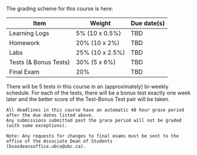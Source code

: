 The grading scheme for this course is here:

| Item                  | Weight          | Due date(s) |
|-----------------------|-----------------|-------------|
| Learning Logs         | 5% (10 x 0.5%)  | TBD         |
| Homework              | 20% (10 x 2%)   | TBD         |
| Labs                  | 25% (10 x 2.5%) | TBD         |
| Tests (& Bonus Tests) | 30% (5 x 6%)    | TBD         |
| Final Exam            | 20%             | TBD         |

There will be 5 tests in this course in an (approximately) bi-weekly schedule.
For each of the tests, there will be a bonus test exactly one week later and the better score of the Test-Bonus Test pair will be taken.

```{attention} 
All deadlines in this course have an automatic 48 hour grace period after the due dates listed above.
Any submissions submitted past the grace period will not be graded (with some exceptions).
```

```{note}
Note: Any requests for changes to final exams must be sent to the office of the Associate Dean of Students (bsasdeansoffice.ubco@ubc.ca).
```